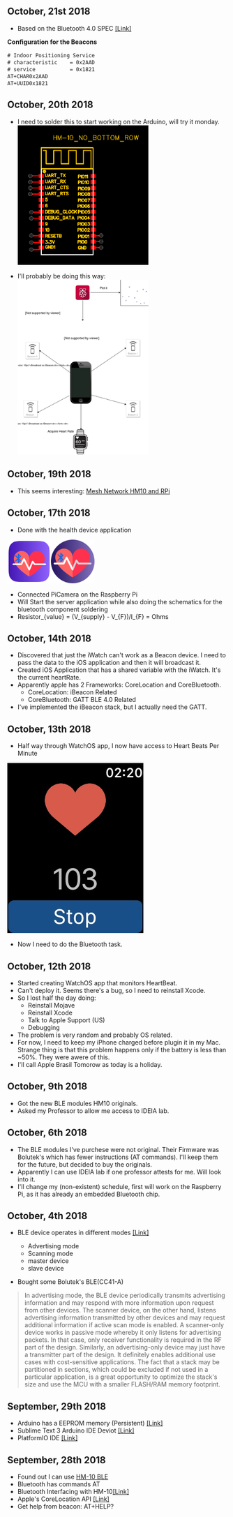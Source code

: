 ## October, 21st 2018
- Based on the Bluetooth 4.0 SPEC [[Link]](https://www.bluetooth.com/specifications/gatt)

**Configuration for the Beacons**

```assembly
# Indoor Positioning Service
# characteristic 	= 0x2AAD
# service			= 0x1821
AT+CHAR0x2AAD
AT+UUID0x1821
```

## October, 20th 2018
- I need to solder this to start working on the Arduino, will try it monday.
  <img src="assets/HM-10-Module.svg" alt="drawing" width="300"/>

- I'll probably be doing this way:
  <img src="assets/possibleDiagram.svg" alt="drawing" width="300"/>

## October, 19th 2018
- This seems interesting: [Mesh Network HM10 and RPi](https://engineersportal.com/blog/2017/1/9/using-raspberry-pi-hm-10-and-bluepy-to-develop-an-ibeacon-mesh-network-part-2)

## October, 17th 2018

- Done with the health device application

<img src="assets/ioslogo.svg" alt="drawing" width="100"/><img src="assets/watchoslogo.svg" alt="drawing" width="100"/>

- Connected PiCamera on the Raspberry Pi
- Will Start the server application while also doing the schematics for the bluetooth component soldering
- Resistor_{value} = (V_{supply} - V_{F})/I_{F} = Ohms


## October, 14th 2018

- Discovered that just the iWatch can't work as a Beacon device. I need to pass the data to the  iOS application and then it will broadcast it.
- Created iOS Application that has a shared variable with the iWatch. It's the current heartRate.
- Apparently apple has 2 Frameworks: CoreLocation and CoreBluetooth.
  - CoreLocation: iBeacon Related
  - CoreBluetooth: GATT BLE 4.0 Related
- I've implemented the iBeacon stack, but I actually need the GATT.



## October, 13th 2018
- Half way through WatchOS app, I now have access to Heart Beats Per Minute

![assets/heartrate-example.jpg](assets/heartrate-example.jpg)

- Now I need to do the Bluetooth task.



## October, 12th 2018

- Started creating WatchOS app that monitors HeartBeat.
- Can't deploy it. Seems there's a bug, so I need to reinstall Xcode.
- So I lost half the day doing:
  - Reinstall Mojave
  - Reinstall Xcode
  - Talk to Apple Support (US)
  - Debugging
- The problem is very random and probably OS related. 
- For now, I need to keep my iPhone charged before plugin it in my Mac. Strange thing is that this problem happens only if the battery is less than ~50%. They were awere of this.
- I'll call Apple Brasil Tomorow as today is a holiday.

## October, 9th 2018

- Got the new BLE modules HM10 originals.
- Asked my Professor to allow me access to IDEIA lab.

## October, 6th 2018

- The BLE modules I've purchese were not original. Their Firmware was Bolutek's which has fewer instructions (AT commands). I'll keep them for the future, but decided to buy the originals.
- Apparently I can use IDEIA lab if one professor attests for me. Will look into it.
- I'll change my (non-existent) schedule, first will work on the Raspberry Pi, as it has already an embedded Bluetooth chip.

## October, 4th 2018

- BLE device operates in different modes [[Link]](https://www.eetimes.com/document.asp?doc_id=1278927)

  - Advertising mode
  - Scanning mode
  - master device
  - slave device
- Bought some Bolutek's BLE(CC41-A)

>  In advertising mode, the BLE device periodically transmits advertising information and may respond with more information upon request from other devices.  The scanner device, on the other hand, listens advertising information transmitted by other devices and may request additional information if active scan mode is enabled.  A scanner-only device works in passive mode whereby it only listens for advertising packets. In that case, only receiver functionality is required in the RF part of the design. Similarly, an advertising-only device may just have a transmitter part of the design. It definitely enables additional use cases with cost-sensitive applications. The fact that a stack may be partitioned in sections, which could be excluded if not used in a particular application, is a great opportunity to optimize the stack's size and use the MCU with a smaller FLASH/RAM memory footprint.


## September, 29th 2018

- Arduino has a EEPROM memory (Persistent) [[Link]](https://www.arduino.cc/en/Reference/EEPROM) 
- Sublime Text 3 Arduino IDE Deviot [[Link]](https://github.com/gepd/Deviot)
- PlatformIO IDE [[Link]](https://platformio.org/platformio-ide)


## September, 28th 2018

- Found out I can use [HM-10 BLE](docs/HM-10-as-iBeacon.pdf)
- Bluetooth has commands AT
- Bluetooth Interfacing with HM-10[[Link]](http://fab.cba.mit.edu/classes/863.15/doc/tutorials/programming/bluetooth.html)
- Apple's CoreLocation API [[Link]](https://developer.apple.com/documentation/corelocation/determining_the_proximity_to_an_ibeacon)
- Get help from beacon: AT+HELP?


